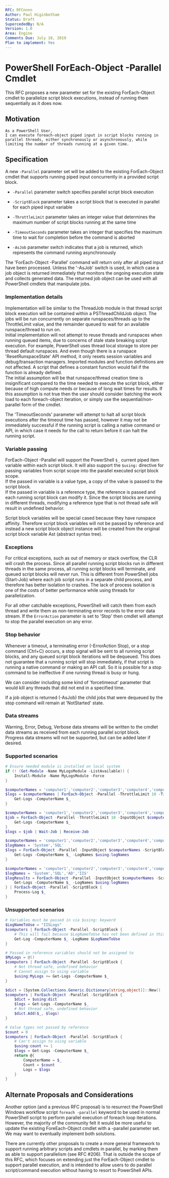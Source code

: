 ```yaml
---
RFC: RFCnnnn
Author: Paul Higinbotham
Status: Draft
SupercededBy: N/A
Version: 1.0
Area: Engine
Comments Due: July 18, 2019
Plan to implement: Yes
---
```


# PowerShell ForEach-Object -Parallel Cmdlet

This RFC proposes a new parameter set for the existing ForEach-Object cmdlet to parallelize script block executions, instead of running them sequentially as it does now.  

## Motivation

    As a PowerShell User,
    I can execute foreach-object piped input in script blocks running in parallel threads, either synchronously or asynchronously, while limiting the number of threads running at a given time.

## Specification

A new `-Parallel` parameter set will be added to the existing ForEach-Object cmdlet that supports running piped input concurrently in a provided script block.  

- `-Parallel` parameter switch specifies parallel script block execution

- `-ScriptBlock` parameter takes a script block that is executed in parallel for each piped input variable

- `-ThrottleLimit` parameter takes an integer value that determines the maximum number of script blocks running at the same time

- `-TimeoutSeconds` parameter takes an integer that specifies the maximum time to wait for completion before the command is aborted

- `-AsJob` parameter switch indicates that a job is returned, which represents the command running asynchronously

The 'ForEach-Object -Parallel' command will return only after all piped input have been processed.
Unless the '-AsJob' switch is used, in which case a job object is returned immediately that monitors the ongoing execution state and collects generated data.
The returned job object can be used with all PowerShell cmdlets that manipulate jobs.

### Implementation details

Implementation will be similar to the ThreadJob module in that thread script block execution will be contained within a PSThreadChildJob object.
The jobs will be run concurrently on separate runspaces/threads up to the ThrottleLimit value, and the remainder queued to wait for an available runspace/thread to run on.  
Initial implementation will not attempt to reuse threads and runspaces when running queued items, due to concerns of stale state breaking script execution.
For example, PowerShell uses thread local storage to store per thread default runspaces.
And even though there is a runspace 'ResetRunspaceState' API method, it only resets session variables and debug/transaction managers.
Imported modules and function definitions are not affected.
A script that defines a constant function would fail if the function is already defined.  
The initial assumption will be that runspace/thread creation time is insignificant compared to the time needed to execute the script block, either because of high compute needs or because of long wait times for results.
If this assumption is not true then the user should consider batching the work load to each foreach-object iteration, or simply use the sequential/non-parallel form of the cmdlet.

The 'TimeoutSeconds' parameter will attempt to halt all script block executions after the timeout time has passed, however it may not be immediately successful if the running script is calling a native command or API, in which case it needs for the call to return before it can halt the running script.

### Variable passing

ForEach-Object -Parallel will support the PowerShell `$_` current piped item variable within each script block.
It will also support the `$using:` directive for passing variables from script scope into the parallel executed script block scope.  
If the passed in variable is a value type, a copy of the value is passed to the script block.  
If the passed in variable is a reference type, the reference is passed and each running script block can modify it.
Since the script blocks are running in different threads, modifying a reference type that is not thread safe will result in undefined behavior.  

Script block variables will be special cased because they have runspace affinity.
Therefore script block variables will not be passed by reference and instead a new script block object instance will be created from the original script block variable Ast (abstract syntax tree).

### Exceptions

For critical exceptions, such as out of memory or stack overflow, the CLR will crash the process.
Since all parallel running script blocks run in different threads in the same process, all running script blocks will terminate, and queued script blocks will never run.
This is different from PowerShell jobs (Start-Job) where each job script runs in a separate child process, and therefore has better isolation to crashes.
The lack of process isolation is one of the costs of better performance while using threads for parallelization.  

For all other catchable exceptions, PowerShell will catch them from each thread and write them as non-terminating error records to the error data stream.
If the `ErrorAction` parameter is set to 'Stop' then cmdlet will attempt to stop the parallel execution on any error.

### Stop behavior

Whenever a timeout, a terminating error (-ErrorAction Stop), or a stop command (Ctrl+C) occurs, a stop signal will be sent to all running script blocks, and any queued script block iterations will be dequeued.
This does not guarantee that a running script will stop immediately, if that script is running a native command or making an API call.
So it is possible for a stop command to be ineffective if one running thread is busy or hung.  

We can consider including some kind of 'forcetimeout' parameter that would kill any threads that did not end in a specified time.  

If a job object is returned (-AsJob) the child jobs that were dequeued by the stop command will remain at 'NotStarted' state.

### Data streams

Warning, Error, Debug, Verbose data streams will be written to the cmdlet data streams as received from each running parallel script block.  
Progress data streams will not be supported, but can be added later if desired.

### Supported scenarios

```powershell
# Ensure needed module is installed on local system
if (! (Get-Module -Name MyLogsModule -ListAvailable)) {
    Install-Module -Name MyLogsModule -Force
}
```

```powershell
$computerNames = 'computer1','computer2','computer3','computer4','computer5'
$logs = $computerNames | ForEach-Object -Parallel -ThrottleLimit 10 -TimeoutSeconds 1800 -ScriptBlock {
    Get-Logs -ComputerName $_
}
```

```powershell
$computerNames = 'computer1','computer2','computer3','computer4','computer5'
$job = ForEach-Object -Parallel -ThrottleLimit 10 -InputObject $computerNames -TimeoutSeconds 1800 -AsJob -ScriptBlock {
    Get-Logs -ComputerName $_
}
$logs = $job | Wait-Job | Receive-Job
```

```powershell
$computerNames = 'computer1','computer2','computer3','computer4','computer5'
$logNames = 'System','SQL'
$logs = ForEach-Object -Parallel -InputObject $computerNames -ScriptBlock {
    Get-Logs -ComputerName $_ -LogNames $using:logNames
}
```

```powershell
$computerNames = 'computer1','computer2','computer3','computer4','computer5'
$logNames = 'System','SQL','AD','IIS'
$logResults = ForEach-Object -Parallel -InputObject $computerNames -ScriptBlock {
    Get-Logs -ComputerName $_ -LogNames $using:logNames
} | ForEach-Object -Parallel -ScriptBlock {
    Process-Log $_
}
```

### Unsupported scenarios

```powershell
# Variables must be passed in via $using: keyword
$LogNameToUse = "IISLogs"
$computers | ForEach-Object -Parallel -ScriptBlock {
    # This will fail because $LogNameToUse has not been defined in this scope
    Get-Log -ComputerName $_ -LogName $LogNameToUse
}
```

```powershell
# Passed in reference variables should not be assigned to
$MyLogs = @()
$computers | ForEach-Object -Parallel -ScriptBlock {
    # Not thread safe, undefined behavior
    # Cannot assign to using variable
    $using:MyLogs += Get-Logs -ComputerName $_
}

$dict = [System.Collections.Generic.Dictionary[string,object]]::New()
$computers | ForEach-Object -Parallel -ScriptBlock {
    $dict = $using:dict
    $logs = Get-Logs -ComputerName $_
    # Not thread safe, undefined behavior
    $dict.Add($_, $logs)
}
```

```powershell
# Value types not passed by reference
$count = 0
$computers | ForEach-Object -Parallel -ScriptBlock {
    # Can't assign to using variable
    $using:count += 1
    $logs = Get-Logs -ComputerName $_
    return @{
        ComputerName = $_
        Count = $count
        Logs = $logs        
    }
}
```

## Alternate Proposals and Considerations

Another option (and a previous RFC proposal) is to resurrect the PowerShell Windows workflow script `foreach -parallel` keyword to be used in normal PowerShell script to perform parallel execution of foreach loop iterations.
However, the majority of the community felt it would be more useful to update the existing ForeEach-Object cmdlet with a -parallel parameter set.
We may want to eventually implement both solutions.

There are currently other proposals to create a more general framework to support running arbitrary scripts and cmdlets in parallel, by marking them as able to support parallelism (see RFC #206).
That is outside the scope of this RFC, which focuses on extending just the ForEach-Object cmdlet to support parallel execution, and is intended to allow users to do parallel script/command execution without having to resort to PowerShell APIs.
